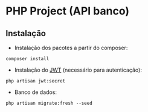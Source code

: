 # PHP Project (API banco)

## Instalação

* Instalação dos pacotes a partir do composer:
```
composer install
```

* Instalação do [JWT](https://github.com/tymondesigns/jwt-auth) (necessário para autenticação):
```
php artisan jwt:secret
```

* Banco de dados:
```
php artisan migrate:fresh --seed
```